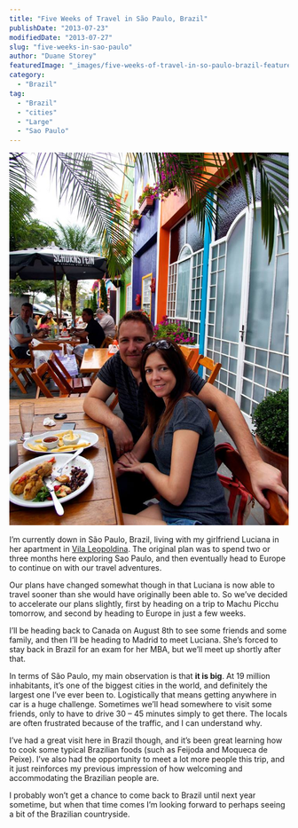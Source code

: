 ```yaml
---
title: "Five Weeks of Travel in São Paulo, Brazil"
publishDate: "2013-07-23"
modifiedDate: "2013-07-27"
slug: "five-weeks-in-sao-paulo"
author: "Duane Storey"
featuredImage: "_images/five-weeks-of-travel-in-so-paulo-brazil-featured.jpg"
category:
  - "Brazil"
tag:
  - "Brazil"
  - "cities"
  - "Large"
  - "Sao Paulo"
---
```


[![brazil-sp](_images/five-weeks-of-travel-in-so-paulo-brazil-1.jpg)](http://www.migratorynerd.com/wordpress/wp-content/uploads/2013/07/brazil-sp.jpg)

I’m currently down in São Paulo, Brazil, living with my girlfriend Luciana in her apartment in [Vila Leopoldina](Vila_Leopoldina). The original plan was to spend two or three months here exploring Sao Paulo, and then eventually head to Europe to continue on with our travel adventures.

Our plans have changed somewhat though in that Luciana is now able to travel sooner than she would have originally been able to. So we’ve decided to accelerate our plans slightly, first by heading on a trip to Machu Picchu tomorrow, and second by heading to Europe in just a few weeks.

I’ll be heading back to Canada on August 8th to see some friends and some family, and then I’ll be heading to Madrid to meet Luciana. She’s forced to stay back in Brazil for an exam for her MBA, but we’ll meet up shortly after that.

In terms of São Paulo, my main observation is that **it is big**. At 19 million inhabitants, it’s one of the biggest cities in the world, and definitely the largest one I’ve ever been to. Logistically that means getting anywhere in car is a huge challenge. Sometimes we’ll head somewhere to visit some friends, only to have to drive 30 – 45 minutes simply to get there. The locals are often frustrated because of the traffic, and I can understand why.

I’ve had a great visit here in Brazil though, and it’s been great learning how to cook some typical Brazilian foods (such as Feijoda and Moqueca de Peixe). I’ve also had the opportunity to meet a lot more people this trip, and it just reinforces my previous impression of how welcoming and accommodating the Brazilian people are.

I probably won’t get a chance to come back to Brazil until next year sometime, but when that time comes I’m looking forward to perhaps seeing a bit of the Brazilian countryside.